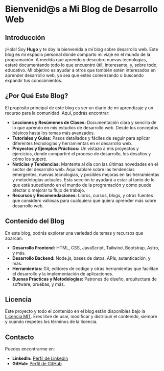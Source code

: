 # Bienvenid@s a Mi Blog de Desarrollo Web

## Introducción

¡Hola! Soy **Hugo** y te doy la bienvenida a mi blog sobre desarrollo web. Este blog es mi espacio personal donde comparto mi viaje en el mundo de la programación. A medida que aprendo y descubro nuevas tecnologías, estaré documentando todo lo que encuentro útil, interesante, y, sobre todo, educativo. Mi objetivo es ayudar a otros que también estén interesados en aprender desarrollo web, ya sea que estés comenzando o buscando expandir tus conocimientos.

## ¿Por Qué Este Blog?

El propósito principal de este blog es ser un diario de mi aprendizaje y un recurso para la comunidad. Aquí, podrás encontrar:

- **Lecciones y Resúmenes de Clases:** Documentación clara y sencilla de lo que aprendo en mis estudios de desarrollo web. Desde los conceptos básicos hasta los temas más avanzados.
- **Tutoriales y Guías:** Pasos detallados y fáciles de seguir para aplicar diferentes tecnologías y herramientas en el desarrollo web.
- **Proyectos y Ejemplos Prácticos:** Un vistazo a mis proyectos y ejercicios, donde compartiré el proceso de desarrollo, los desafíos y cómo los superé.
- **Noticias y Tendencias:** Mantente al día con las últimas novedades en el sector del desarrollo web. Aquí hablaré sobre las tendencias emergentes, nuevas tecnologías, y posibles mejoras en las herramientas y metodologías actuales. Esta sección te ayudará a estar al tanto de lo que está sucediendo en el mundo de la programación y cómo puede afectar o mejorar tu flujo de trabajo.
- **Recursos y Recomendaciones:** Libros, cursos, blogs, y otras fuentes que considero valiosas para cualquiera que quiera aprender más sobre desarrollo web.

## Contenido del Blog

En este blog, podrás explorar una variedad de temas y recursos que abarcan:

- **Desarrollo Frontend:** HTML, CSS, JavaScript, Tailwind, Bootstrap, Astro, y más.
- **Desarrollo Backend:** Node.js, bases de datos, APIs, autenticación, y más.
- **Herramientas:** Git, editores de codigo y otras herramientas que facilitan el desarrollo y la implementación de aplicaciones.
- **Buenas Prácticas y Metodologías:** Patrones de diseño, arquitectura de software, pruebas, y más.

## Licencia

Este proyecto y todo el contenido en el blog están disponibles bajo la [Licencia MIT](LICENSE). Eres libre de usar, modificar y distribuir el contenido, siempre y cuando respetes los términos de la licencia.

## Contacto

Puedes encontrarme en:

- **LinkedIn:** [Perfil de LinkedIn](https://www.linkedin.com/in/hugo-cayon-laso/)
- **GitHub:** [Perfil de GitHub](https://github.com/Hugocl01)
